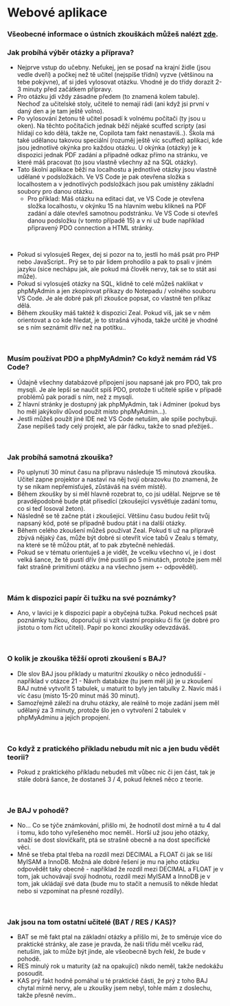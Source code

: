 # Webové aplikace

### Všeobecné informace o ústních zkouškách můžeš nalézt [zde](../FaQ/USTNI.md).

### Jak probíhá výběr otázky a příprava?
- Nejprve vstup do učebny. Neťukej, jen se posaď na krajní židle (jsou vedle dveří) a počkej než tě učitel (nejspíše třídní) vyzve (většinou na tebe pokývne), ať si jdeš vylosovat otázku. Vhodné je do třídy dorazit 2-3 minuty před začátkem přípravy.
- Pro otázku jdi vždy zásadne předem (to znamená kolem tabule). Nechoď za učitelské stoly, učitelé to nemají rádi (ani když jsi první v daný den a je tam ještě volno).
- Po vylosování žetonu tě učitel posadí k volnému počítači (ty jsou u oken). Na těchto počítačich jednak běží nějaké scuffed scripty (asi hlídají co kdo dělá, takže ne, Copilota tam fakt nenastavíš..). Škola má také udělanou takovou speciální (rozuměj ještě víc scuffed) aplikaci, kde jsou jednotlivé okýnka pro každou otázku. U okýnka (otázky) je k dispozici jednak PDF zadání a případně odkaz přímo na stránku, ve které máš pracovat (to jsou vlastně všechny až na SQL otázky).
- Tato školní aplikace běží na localhostu a jednotlivé otázky jsou vlastně udělané v podsložkách. Ve VS Code je pak otevřena složka s localhostem a v jednotlivých podsložkách jsou pak umístěny základní soubory pro danou otázku.
    - Pro příklad: Máš otázku na editaci dat, ve VS Code je otevřena složka localhostu, v okýnku 15 na hlavním webu klikneš na PDF zadání a dále otevřeš samotnou podstránku. Ve VS Code si otevřeš danou podsložku (v tomto případě 15) a v ni už bude například připravený PDO connection a HTML stránky.

<br>

- Pokud si vylosuješ Regex, dej si pozor na to, jestli ho máš psát pro PHP nebo JavaScript.. Prý se to pár lidem prohodilo a pak to psali v jiném jazyku (sice nechápu jak, ale pokud má člověk nervy, tak se to stát asi může).
- Pokud si vylosuješ otázky na SQL, klidně to celé můžeš naklikat v phpMyAdmin a jen zkopírovat příkazy do Notepadu / volného souboru VS Code. Je ale dobré pak při zkoušce popsat, co vlastně ten příkaz dělá.
- Během zkoušky máš taktéž k dispozici Zeal. Pokud víš, jak se v něm orientovat a co kde hledat, je to strašná výhoda, takže určitě je vhodné se s ním seznámit dřív než na potítku..

<br>

### Musím používat PDO a phpMyAdmin? Co když nemám rád VS Code?
- Údajně všechny databázové připojení jsou napsané jak pro PDO, tak pro mysqli. Je ale lepší se naučit spíš PDO, protože ti učitelé spíše v případě problémů pak poradí s ním, než z mysqli.
- Z hlavní stránky je dostupný jak phpMyAdmin, tak i Adminer (pokud bys ho měl jakýkoliv důvod použít místo phpMyAdmin...).
- Jestli můžeš použít jiné IDE než VS Code netuším, ale spíše pochybuji. Zase nepíšeš tady celý projekt, ale pár řádku, takže to snad přežiješ.. 

<br>

### Jak probíhá samotná zkouška?
- Po uplynutí 30 minut času na přípravu následuje 15 minutová zkouška. Učitel zapne projektor a nastaví na něj tvojí obrazovku (to znamená, že ty se nikam nepřemisťuješ, zůstáváš na svém místě).
- Během zkoušky by si měl hlavně rozebrat to, co jsi udělal. Nejprve se tě pravděpodobně bude ptát přísedící (zkoušející vysvětluje zadání tomu, co si teď losoval žeton).
- Následně se tě začne ptát i zkoušející. Většinu času budou řešit tvůj napsaný kód, poté se případně budou ptát i na další otázky.
- Během celého zkoušení můžeš používat Zeal. Pokud ti už na přípravě zbývá nějaký čas, může být dobré si otevřít více tabů v Zealu s tématy, na které se tě můžou ptát, ať to pak zbytečně nehledáš.
- Pokud se v tématu orientuješ a je vidět, že vcelku všechno ví, je i dost velká šance, že tě pustí dřív (mě pustili po 5 minutách, protože jsem měl fakt strašně primitivní otázku a na všechno jsem +- odpověděl).

<br>

### Mám k dispozici papír či tužku na své poznámky?
- Ano, v lavici je k dispozici papír a obyčejná tužka. Pokud nechceš psát poznámky tužkou, doporučuji si vzít vlastní propisku či fix (je dobré pro jistotu o tom říct učiteli). Papír po konci zkoušky odevzdáváš.

<br>

### O kolik je zkouška těžší oproti zkoušení s BAJ?
- Dle slov BAJ jsou příklady u maturitní zkoušky o něco jednodušší - například v otázce 21 - Návrh databáze (tu jsem měl já) je u zkoušení BAJ nutné vytvořit 5 tabulek, u maturit to byly jen tabulky 2. Navíc máš i víc času (místo 15-20 minut máš 30 minut).
- Samozřejmě záleží na druhu otázky, ale reálně to moje zadání jsem měl udělaný za 3 minuty, protože šlo jen o vytvoření 2 tabulek v phpMyAdminu a jejich propojení.

<br>

### Co když z pratického příkladu nebudu mít nic a jen budu vědět teorii?
- Pokud z praktického příkladu nebudeš mít vůbec nic či jen část, tak je stále dobrá šance, že dostaneš 3 / 4, pokud řekneš něco z teorie.

<br>

### Je BAJ v pohodě?
- No... Co se týče známkování, přišlo mi, že hodnotil dost mírně a tu 4 dal i tomu, kdo toho vyřešeného moc neměl.. Horší už jsou jeho otázky, snaží se dost slovíčkařit, ptá se strašně obecně a na dost specifické věci.
- Mně se třeba ptal třeba na rozdíl mezi DECIMAL a FLOAT či jak se liší MyISAM a InnoDB. Možná ale dobré řešení je mu na jeho otázku odpovědět taky obecně - například že rozdíl mezi DECIMAL a FLOAT je v tom, jak uchovávají svojí hodnotu, rozdíl mezi MyISAM a InnoDB je v tom, jak ukládají své data (bude mu to stačit a nemusíš to někde hledat nebo si vzpomínat na přesné rozdíly).  

<br>

### Jak jsou na tom ostatní učitelé (BAT / RES / KAS)?
- BAT se mě fakt ptal na základní otázky a příšlo mi, že to směruje více do praktické stránky, ale zase je pravda, že naši třídu měl vcelku rád, netuším, jak to může být jinde, ale všeobecně bych řekl, že bude v pohodě.
- RES minulý rok u maturity (až na opakující) nikdo neměl, takže nedokážu posoudit.
- KAS prý fakt hodně pomáhal u té praktické části, že prý z toho BAJ chytal mírně nervy, ale u zkoušky jsem nebyl, tohle mám z doslechu, takže přesně nevím..